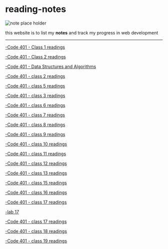 # reading-notes
![note place holder](https://media.wired.co.uk/photos/606d9e60fd9831b13e447105/master/w_1600%2Cc_limit/notespr.jpg)

this website is to list my **notes** and track my progress in web development

<!-- - ### Code 102 - *Intro to Software Development*
- ### Code 201 - *Foundations of Software Development*
- ### Code 301 - *Intermediate Software Development* -->
<hr>

[-Code 401 - Class 1 readings ](./class1Reading/README.md)

[-Code 401 - Class 2 readings ](./class2Reading/README.md)

[-Code 401 - Data Structures and Algorithms ](./DataStructuresAndAlgorithms/README.md)

[-Code 401 - class 2 readings ](./class2Reading/READMEe.md)


[-Code 401 - class 5 readings ](./linked%20lists/READMEE%3Emd)

[-Code 401 - class 3 readings ](.//nosql%20vs%20sql/README.md)

[-Code 401 - class 6 readings ](./calss6-authintication%20and%20authorization/README.md)

[-Code 401 - class 7 readings ](./class7/README.md)

[-Code 401 - class 8 readings ](./class8-RBAC/README.md)

[-Code 401 - class 9 readings ](./class9-authintication-and-auhorization/README.md)

[-Code 401 - class 10 readings ](./class10-Stack_queue/README.md)

[-Code 401 - class 11 readings ](./class11-events/README.md)

[-Code 401 - class 12 readings ](./class12-webSockets/README.md)

[-Code 401 - class 13 readings ](./class13-socketIo/README.md)

[-Code 401 - class 15 readings ](./class15-trees/README.md)

[-Code 401 - class 16 readings ](./class-16-aws/README.md)

[-Code 401 - class 17 readings ](./class17/README.md)


[-lab 17 ](./lab17/README.md)


[-Code 401 - class 17 readings ](./class18-AWS-Events/README)

[-Code 401 - class 18 readings ](./class18-AWS-Events/README)

[-Code 401 - class 19 readings ](./class19-AWS:%20API,%20Dynamo%20and%20Lambda/README.md)

